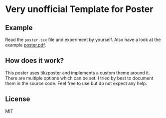 # Very unofficial Template for Poster
## Example
Read the `poster.tex` file and experiment by yourself.
Also have a look at the example [poster.pdf](https://github.com/Spatial-Systems-Biology-Freiburg/poster-presentation-templates/tree/master/posters/latex/out/poster.pdf).

## How does it work?
This poster uses tikzposter and implements a custom theme around it.
There are multiple options which can be set.
I tried by best to document them in the source code.
Feel free to use but do not expect any help.

## License
MIT
